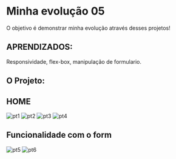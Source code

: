 # Minha evolução 05
O objetivo é demonstrar minha evolução através desses projetos!

## APRENDIZADOS:
Responsividade, flex-box, manipulação de formulario.

## O Projeto:

## HOME

![pt1](https://user-images.githubusercontent.com/82615437/204898925-2b0de8d7-eda0-485d-825d-58de519bfbb4.jpg)
![pt2](https://user-images.githubusercontent.com/82615437/204898929-980dda35-90a9-4916-a6ea-e6f13307c1c8.jpg)
![pt3](https://user-images.githubusercontent.com/82615437/204898930-c3411531-fae7-4098-87ef-2c0b330a63c1.jpg)
![pt4](https://user-images.githubusercontent.com/82615437/204898934-b7c95264-de1a-4ebf-83bc-61a4680b8f52.jpg)

## Funcionalidade com o form

![pt5](https://user-images.githubusercontent.com/82615437/204898936-333e2c92-285e-491d-bb76-cb87a7729944.jpg)
![pt6](https://user-images.githubusercontent.com/82615437/204898940-1fb14a6c-88aa-4f7c-928d-fc2c9f9a1c16.jpg)